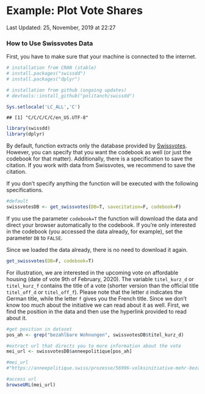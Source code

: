 Example: Plot Vote Shares
================
Last Updated: 25, November, 2019 at 22:27

### How to Use Swissvotes Data

First, you have to make sure that your machine is connected to the
internet.

``` r
# installation from CRAN (stable)
# install.packages("swissdd")
# install.packages("dplyr")

# installation from github (ongoing updates)
# devtools::install_github("politanch/swissdd")

Sys.setlocale('LC_ALL','C')
```

    ## [1] "C/C/C/C/C/en_US.UTF-8"

``` r
library(swissdd)
library(dplyr)
```

By default, function extracts only the database provided by
[Swissvotes](https://swissvotes.ch). However, you can specify that you
want the codebook as well (or just the codebook for that matter).
Additionally, there is a specification to save the citation. If you work
with data from Swissvotes, we recommend to save the citation.

If you don’t specify anything the function will be executed with the
following specifications.

``` r
#default
swissvotesDB <- get_swissvotes(DB=T, savecitation=F, codebook=F)
```

If you use the parameter `codebook=T` the function will download the
data and direct your browser automatically to the codebook. If you’re
only interested in the codebook (you accessed the data already, for
example), set the parameter `DB` to `FALSE`.

Since we loaded the data already, there is no need to download it again.

``` r
get_swissvotes(DB=F, codebook=T)
```

For illustration, we are interested in the upcoming vote on affordable
housing (date of vote 9th of February, 2020). The variable
`titel_kurz_d` or `titel_kurz_f` contains the title of a vote (shorter
version than the official title `titel_off_d` or `titel_off_f`). Please
note that the letter `d` indicates the German title, while the letter
`f` gives you the French title. Since we don’t know too much about the
initiative we can read about it as well. First, we find the position in
the data and then use the hyperlink provided to read about it.

``` r
#get position in dataset
pos_ah <- grep("bezahlbare Wohnungen", swissvotesDB$titel_kurz_d)

#extract url that directs you to more information about the vote
mei_url <- swissvotesDB$anneepolitique[pos_ah]

#mei_url
#"https://anneepolitique.swiss/prozesse/56996-volksinitiative-mehr-bezahlbare-wohnungen"
```

``` r
#access url
browseURL(mei_url)
```
